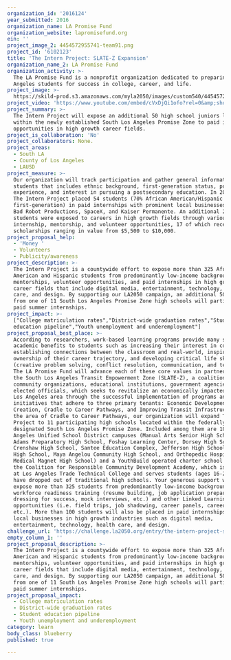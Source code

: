```yaml
---
organization_id: '2016124'
year_submitted: 2016
organization_name: LA Promise Fund
organization_website: lapromisefund.org
ein: ''
project_image_2: 4454572955741-team91.png
project_id: '6102123'
title: 'The Intern Project: SLATE-Z Expansion'
organization_name_2: LA Promise Fund
organization_activity: >-
  The LA Promise Fund is a nonprofit organization dedicated to preparing Los
  Angeles students for success in college, career, and life.
project_image: >-
  https://skild-prod.s3.amazonaws.com/myla2050/images/custom540/4454572955741-team91.png
project_video: 'https://www.youtube.com/embed/cVxDjQi1ofo?rel=0&amp;showinfo=0'
project_summary: >-
  The Intern Project will expose an additional 50 high school juniors located
  within the newly established South Los Angeles Promise Zone to paid internship
  opportunities in high growth career fields.
project_is_collaboration: 'No'
project_collaborators: None.
project_areas:
  - South LA
  - County of Los Angeles
  - LAUSD
project_measure: >-
  Our organization will track participation and gather general information about
  students that includes ethnic background, first-generation status, prior work
  experience, and interest in pursuing a postsecondary education. In 2015-2016,
  The Intern Project placed 54 students (70% African American/Hispanic and 30%
  first-generation) in paid internships with prominent local businesses such as
  Bad Robot Productions, SpaceX, and Kaiser Permanente. An additional 200
  students were exposed to careers in high growth fields through various
  internship, mentorship, and volunteer opportunities, 17 of which received
  scholarships ranging in value from $5,500 to $10,000.
project_proposal_help:
  - 'Money '
  - Volunteers
  - Publicity/awareness
project_description: >-
  The Intern Project is a countywide effort to expose more than 325 African
  American and Hispanic students from predominantly low-income backgrounds to
  mentorships, volunteer opportunities, and paid internships in high growth
  career fields that include digital media, entertainment, technology, health
  care, and design. By supporting our LA2050 campaign, an additional 50 students
  from one of 11 South Los Angeles Promise Zone high schools will participate in
  paid summer internships.
project_impact: >-
  ["College matriculation rates","District-wide graduation rates","Student
  education pipeline","Youth unemployment and underemployment"]
project_proposal_best_place: >-
  According to researchers, work-based learning programs provide many social and
  academic benefits to students such as increasing their interest in college,
  establishing connections between the classroom and real-world, inspiring
  ownership of their career trajectory, and developing critical life skills
  (creative problem solving, conflict resolution, communication, and teamwork).
  The LA Promise Fund will advance each of these core values in partnership with
  the South Los Angeles Transit Empowerment Zone (SLATE-Z), a coalition of
  community organizations, educational institutions, government agencies, and
  elected officials, which seeks to revitalize an economically impacted South
  Los Angeles area through the successful implementation of programs and
  initiatives that adhere to three primary tenants: Economic Development and Job
  Creation, Cradle to Career Pathways, and Improving Transit Infrastructure. In
  the area of Cradle to Career Pathways, our organization will expand The Intern
  Project to 11 participating high schools located within the federally
  designated South Los Angeles Promise Zone. Included among them are 10 Los
  Angeles Unified School District campuses (Manual Arts Senior High School, West
  Adams Preparatory High School, Foshay Learning Center, Dorsey High School,
  Crenshaw High School, Santee Education Complex, Jefferson High School, Fremont
  High School, Maya Angelou Community High School, and Orthopedic Hospital
  Medical Magnet High School) and a YouthBuild operated charter school known as
  the Coalition for Responsible Community Development Academy, which is located
  at Los Angeles Trade Technical College and serves students (ages 16-24) who
  have dropped out of traditional high schools. Your generous support will help
  expose more than 325 students from predominantly low-income backgrounds to
  workforce readiness training (resume building, job application preparation,
  dressing for success, mock interviews, etc.) and other Linked Learning
  opportunities (i.e. field trips, job shadowing, career panels, career fair,
  etc.). More than 100 students will also be placed in paid internships with
  local businesses in high growth industries such as digital media,
  entertainment, technology, health care, and design.
challenge_url: 'https://challenge.la2050.org/entry/the-intern-project-slate-z-expansion'
empty_column_1: ''
project_proposal_description: >-
  The Intern Project is a countywide effort to expose more than 325 African
  American and Hispanic students from predominantly low-income backgrounds to
  mentorships, volunteer opportunities, and paid internships in high growth
  career fields that include digital media, entertainment, technology, health
  care, and design. By supporting our LA2050 campaign, an additional 50 students
  from one of 11 South Los Angeles Promise Zone high schools will participate in
  paid summer internships.
project_proposal_impact:
  - College matriculation rates
  - District-wide graduation rates
  - Student education pipeline
  - Youth unemployment and underemployment
category: learn
body_class: blueberry
published: true

---
```

